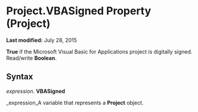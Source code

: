 
# Project.VBASigned Property (Project)

 **Last modified:** July 28, 2015

 **True** if the Microsoft Visual Basic for Applications project is digitally signed. Read/write **Boolean**.

## Syntax

 _expression_. **VBASigned**

 _expression_A variable that represents a  **Project** object.

